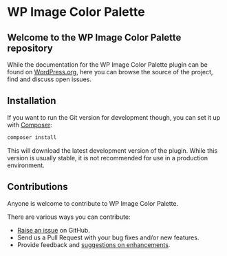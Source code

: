 WP Image Color Palette
======================

Welcome to the WP Image Color Palette repository
----------------------------------------------

While the documentation for the WP Image Color Palette plugin can be found on [WordPress.org](https://wordpress.org/plugins/wp-image-color-palette/), here you can browse the source of the project, find and discuss open issues.

Installation
------------

If you want to run the Git version for development though, you can set it up with [Composer](https://getcomposer.org/):

```bash
composer install
```

This will download the latest development version of the plugin. While this version is usually stable, it is not recommended for use in a production environment.


Contributions
-------------
Anyone is welcome to contribute to WP Image Color Palette.

There are various ways you can contribute:

* [Raise an issue](https://github.com/mkronenfeld/WP-Image-Color-Palette/issues) on GitHub.
* Send us a Pull Request with your bug fixes and/or new features.
* Provide feedback and [suggestions on enhancements](https://github.com/mkronenfeld/WP-Image-Color-Palette/issues?direction=desc&labels=Enhancement&page=1&sort=created&state=open).